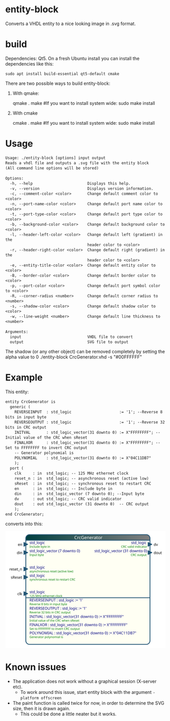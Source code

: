 # entity-block

Converts a VHDL entity to a nice looking image in .svg format.

# build

Dependencies: Qt5. On a fresh Ubuntu install you can install the dependencies like this:

    sudo apt install build-essential qt5-default cmake

There are two possible ways to build entity-block:

1. With qmake:


    qmake .
    make
    #If you want to install system wide:
    sudo make install 

2. With cmake


    cmake .
    make
    #If you want to install system wide:
    sudo make install


# Usage

    Usage: ./entity-block [options] input output
    Reads a vhdl file and outputs a .svg file with the entity block
    (All command line options will be stored)
    
    Options:
      -h, --help                        Displays this help.
      -v, --version                     Displays version information.
      -c, --comment-color <color>       Change default comment color to <color>
      -n, --port-name-color <color>     Change default port name color to <color>
      -t, --port-type-color <color>     Change default port type color to <color>
      -b, --background-color <color>    Change default background color to <color>
      -l, --header-left-color <color>   Change default left (gradient) in the
                                        header color to <color>
      -r, --header-right-color <color>  Change default right (gradient) in the
                                        header color to <color>
      -e, --entity-title-color <color>  Change default entity color to <color>
      -B, --border-color <color>        Change default border color to <color>
      -p, --port-color <color>          Change default port symbol color to <color>
      -R, --corner-radius <number>      Change default corner radius to <number>
      -s, --shadow-color <color>        Change default shadow color to <color>
      -w, --line-weight <number>        Change default line thickness to <number>
    
    Arguments:
      input                             VHDL file to convert
      output                            SVG file to output
    
The shadow (or any other object) can be removed completely by setting the alpha value to 0
    ./entity-block CrcGenerator.vhd -s "#00FFFFFF"

# Example

This entity:

    entity CrcGenerator is
      generic (
        REVERSEINPUT  : std_logic                     := '1'; --Reverse 8 bits in input byte
        REVERSEOUTPUT : std_logic                     := '1'; --Reverse 32 bits in CRC output
        INITVAL       : std_logic_vector(31 downto 0) := X"FFFFFFFF"; --Initial value of the CRC when sReset 
        FINALXOR      : std_logic_vector(31 downto 0) := X"FFFFFFFF"; --Set to FFFFFFFF to invert CRC output
        -- Generator polynomial is
        POLYNOMIAL    : std_logic_vector(31 downto 0) := X"04C11DB7"
        );
      port (
        clk     : in  std_logic; -- 125 MHz ethernet clock
        reset_n : in  std_logic; -- asynchronous reset (active low)
        sReset  : in  std_logic; -- synchronous reset to restart CRC
        en      : in  std_logic; -- Include byte in 
        din     : in  std_logic_vector (7 downto 0); --Input byte
        dv      : out std_logic; -- CRC valid indicator
        dout    : out std_logic_vector (31 downto 0)  -- CRC output
        );
    end CrcGenerator;

converts into this:

![CrcGenerator.svg](./CrcGenerator.svg)

# Known issues

* The application does not work without a graphical session (X-server etc).
    * To work around this issue, start entity block with the argument `-platform offscreen`
* The paint function is called twice for now, in order to determine the SVG size, then it is drawn again. 
    * This could be done a little neater but it works.
